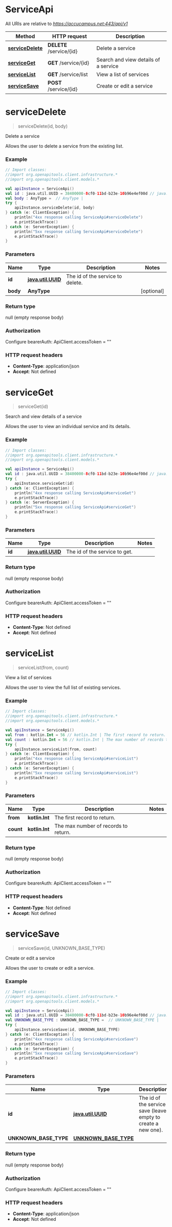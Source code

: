 # ServiceApi

All URIs are relative to *https://accucampus.net:443/api/v1*

Method | HTTP request | Description
------------- | ------------- | -------------
[**serviceDelete**](ServiceApi.md#serviceDelete) | **DELETE** /service/{id} | Delete a service
[**serviceGet**](ServiceApi.md#serviceGet) | **GET** /service/{id} | Search and view details of a service
[**serviceList**](ServiceApi.md#serviceList) | **GET** /service/list | View a list of services
[**serviceSave**](ServiceApi.md#serviceSave) | **POST** /service/{id} | Create or edit a service


<a name="serviceDelete"></a>
# **serviceDelete**
> serviceDelete(id, body)

Delete a service

Allows the user to delete a service from the existing list.

### Example
```kotlin
// Import classes:
//import org.openapitools.client.infrastructure.*
//import org.openapitools.client.models.*

val apiInstance = ServiceApi()
val id : java.util.UUID = 38400000-8cf0-11bd-b23e-10b96e4ef00d // java.util.UUID | The id of the service to delete.
val body : AnyType =  // AnyType | 
try {
    apiInstance.serviceDelete(id, body)
} catch (e: ClientException) {
    println("4xx response calling ServiceApi#serviceDelete")
    e.printStackTrace()
} catch (e: ServerException) {
    println("5xx response calling ServiceApi#serviceDelete")
    e.printStackTrace()
}
```

### Parameters

Name | Type | Description  | Notes
------------- | ------------- | ------------- | -------------
 **id** | [**java.util.UUID**](.md)| The id of the service to delete. |
 **body** | **AnyType**|  | [optional]

### Return type

null (empty response body)

### Authorization


Configure bearerAuth:
    ApiClient.accessToken = ""

### HTTP request headers

 - **Content-Type**: application/json
 - **Accept**: Not defined

<a name="serviceGet"></a>
# **serviceGet**
> serviceGet(id)

Search and view details of a service

Allows the user to view an individual service and its details.

### Example
```kotlin
// Import classes:
//import org.openapitools.client.infrastructure.*
//import org.openapitools.client.models.*

val apiInstance = ServiceApi()
val id : java.util.UUID = 38400000-8cf0-11bd-b23e-10b96e4ef00d // java.util.UUID | The id of the service to get.
try {
    apiInstance.serviceGet(id)
} catch (e: ClientException) {
    println("4xx response calling ServiceApi#serviceGet")
    e.printStackTrace()
} catch (e: ServerException) {
    println("5xx response calling ServiceApi#serviceGet")
    e.printStackTrace()
}
```

### Parameters

Name | Type | Description  | Notes
------------- | ------------- | ------------- | -------------
 **id** | [**java.util.UUID**](.md)| The id of the service to get. |

### Return type

null (empty response body)

### Authorization


Configure bearerAuth:
    ApiClient.accessToken = ""

### HTTP request headers

 - **Content-Type**: Not defined
 - **Accept**: Not defined

<a name="serviceList"></a>
# **serviceList**
> serviceList(from, count)

View a list of services

Allows the user to view the full list of existing services.

### Example
```kotlin
// Import classes:
//import org.openapitools.client.infrastructure.*
//import org.openapitools.client.models.*

val apiInstance = ServiceApi()
val from : kotlin.Int = 56 // kotlin.Int | The first record to return.
val count : kotlin.Int = 56 // kotlin.Int | The max number of records to return.
try {
    apiInstance.serviceList(from, count)
} catch (e: ClientException) {
    println("4xx response calling ServiceApi#serviceList")
    e.printStackTrace()
} catch (e: ServerException) {
    println("5xx response calling ServiceApi#serviceList")
    e.printStackTrace()
}
```

### Parameters

Name | Type | Description  | Notes
------------- | ------------- | ------------- | -------------
 **from** | **kotlin.Int**| The first record to return. |
 **count** | **kotlin.Int**| The max number of records to return. |

### Return type

null (empty response body)

### Authorization


Configure bearerAuth:
    ApiClient.accessToken = ""

### HTTP request headers

 - **Content-Type**: Not defined
 - **Accept**: Not defined

<a name="serviceSave"></a>
# **serviceSave**
> serviceSave(id, UNKNOWN_BASE_TYPE)

Create or edit a service

Allows the user to create or edit a service.

### Example
```kotlin
// Import classes:
//import org.openapitools.client.infrastructure.*
//import org.openapitools.client.models.*

val apiInstance = ServiceApi()
val id : java.util.UUID = 38400000-8cf0-11bd-b23e-10b96e4ef00d // java.util.UUID | The id of the service save (leave empty to create a new one).
val UNKNOWN_BASE_TYPE : UNKNOWN_BASE_TYPE =  // UNKNOWN_BASE_TYPE | 
try {
    apiInstance.serviceSave(id, UNKNOWN_BASE_TYPE)
} catch (e: ClientException) {
    println("4xx response calling ServiceApi#serviceSave")
    e.printStackTrace()
} catch (e: ServerException) {
    println("5xx response calling ServiceApi#serviceSave")
    e.printStackTrace()
}
```

### Parameters

Name | Type | Description  | Notes
------------- | ------------- | ------------- | -------------
 **id** | [**java.util.UUID**](.md)| The id of the service save (leave empty to create a new one). |
 **UNKNOWN_BASE_TYPE** | [**UNKNOWN_BASE_TYPE**](UNKNOWN_BASE_TYPE.md)|  | [optional]

### Return type

null (empty response body)

### Authorization


Configure bearerAuth:
    ApiClient.accessToken = ""

### HTTP request headers

 - **Content-Type**: application/json
 - **Accept**: Not defined

